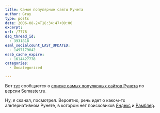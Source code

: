 ```yaml
---
title: Самые популярные сайты Рунета
author: Gray
type: posts
date: 2006-08-24T18:34:47+00:00
excerpt:
url: /7778
dsq_thread_id:
  - 3931818
esml_socialcount_LAST_UPDATED:
  - 1497179042
essb_cache_expire:
  - 1614427778
categories:
  - Uncategorized

---
```








Вот <a href="http://blog.1web.ru/2006/08/24/17-000-luchshih-saytov-runeta/" target="_blank" rel=" ">тут</a> сообщается о <a href="http://www.optimization.ru/subscribe/screens/sites.zip" target="_blank">списке самых популярных сайтов Рунета</a>&nbsp;по версии Semaster.ru. 

Ну, я скачал, посмотрел. Вероятно, речь идет о каком-то альтернативном Рунете, в котором нет поисковиков <a href="http://www.yandex.ru/" target="_blank">Яндекс</a> и <a href="http://www.rambler.ru/" target="_blank">Рамблер</a>.